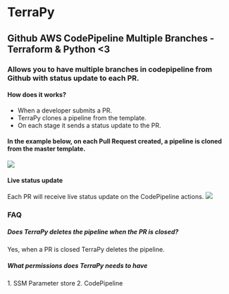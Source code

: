 # TerraPy
<h2>Github AWS CodePipeline Multiple Branches - Terraform & Python <3 </h2>

<h3>Allows you to have multiple branches in codepipeline from Github with status update to each PR.</h3>

<h4>How does it works?</h4>
<ul>
  <li>When a developer submits a PR.</li>
<li>TerraPy clones a pipeline from the template.</li>
<li>On each stage it sends a status update to the PR.</li>
</ul>

<h4>In the example below, on each Pull Request created, a pipeline is cloned from the master template. </h4>
<img src="https://user-images.githubusercontent.com/2539627/69100727-b0a01300-0a55-11ea-8633-021e166e1fbd.png"/>



<h4>Live status update </h4>
Each PR will receive live status update on the CodePipeline actions.
<img src="https://user-images.githubusercontent.com/2539627/69098643-e55d9b80-0a50-11ea-9952-113913f4dab5.png">


<h3>FAQ</h3>
<h5>Does TerraPy deletes the pipeline when the PR is closed?</h5>
Yes, when a PR is closed TerraPy deletes the pipeline.

<h5>What permissions does TerraPy needs to have </h5>
1. SSM Parameter store
2. CodePipeline
